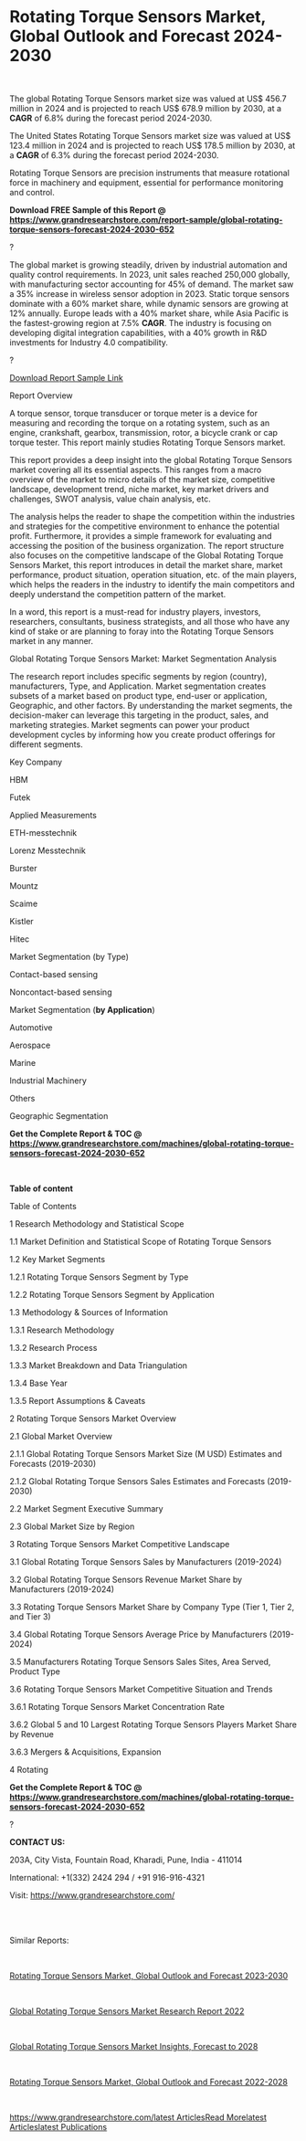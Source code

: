 <h1>Rotating Torque Sensors Market, Global Outlook and Forecast 2024-2030</h1><br/><p>The global Rotating Torque Sensors market size was valued at US$ 456.7 million in 2024 and is projected to reach US$ 678.9 million by 2030, at a <strong>CAGR</strong> of 6.8% during the forecast period 2024-2030.</p>
 
 
 
 <p>The United States Rotating Torque Sensors market size was valued at US$ 123.4 million in 2024 and is projected to reach US$ 178.5 million by 2030, at a <strong>CAGR</strong> of 6.3% during the forecast period 2024-2030.</p>
 
 
 
 <p>Rotating Torque Sensors are precision instruments that measure rotational force in machinery and equipment, essential for performance monitoring and control.</p>
 
 
 
 <div><b>Download FREE Sample of this Report @ <a href="https://www.grandresearchstore.com/report-sample/global-rotating-torque-sensors-forecast-2024-2030-652">https://www.grandresearchstore.com/report-sample/global-rotating-torque-sensors-forecast-2024-2030-652</a></b></div>
 
 
 
 <p>? </p>
 
 
 
 <p>The global market is growing steadily, driven by industrial automation and quality control requirements. In 2023, unit sales reached 250,000 globally, with manufacturing sector accounting for 45% of demand. The market saw a 35% increase in wireless sensor adoption in 2023. Static torque sensors dominate with a 60% market share, while dynamic sensors are growing at 12% annually. Europe leads with a 40% market share, while Asia Pacific is the fastest-growing region at 7.5% <strong>CAGR</strong>. The industry is focusing on developing digital integration capabilities, with a 40% growth in R&D investments for Industry 4.0 compatibility.</p>
 
 
 
 <p>? </p>
 
 
 
 <p><a href="https://www.grandresearchstore.com/mr-admin/report-sample/global-rotating-torque-sensors-forecast-2024-2030-652">Download Report Sample Link</a></p>
 
 
 
 <p>Report Overview</p>
 
 
 
 <p>A torque sensor, torque transducer or torque meter is a device for measuring and recording the torque on a rotating system, such as an engine, crankshaft, gearbox, transmission, rotor, a bicycle crank or cap torque tester. This report mainly studies Rotating Torque Sensors market.</p>
 
 
 
 <p>This report provides a deep insight into the global Rotating Torque Sensors market covering all its essential aspects. This ranges from a macro overview of the market to micro details of the market size, competitive landscape, development trend, niche market, key market drivers and challenges, SWOT analysis, value chain analysis, etc.</p>
 
 
 
 <p>The analysis helps the reader to shape the competition within the industries and strategies for the competitive environment to enhance the potential profit. Furthermore, it provides a simple framework for evaluating and accessing the position of the business organization. The report structure also focuses on the competitive landscape of the Global Rotating Torque Sensors Market, this report introduces in detail the market share, market performance, product situation, operation situation, etc. of the main players, which helps the readers in the industry to identify the main competitors and deeply understand the competition pattern of the market.</p>
 
 
 
 <p>In a word, this report is a must-read for industry players, investors, researchers, consultants, business strategists, and all those who have any kind of stake or are planning to foray into the Rotating Torque Sensors market in any manner.</p>
 
 
 
 <p>Global Rotating Torque Sensors Market: Market Segmentation Analysis</p>
 
 
 
 <p>The research report includes specific segments by region (country), manufacturers, Type, and Application. Market segmentation creates subsets of a market based on product type, end-user or application, Geographic, and other factors. By understanding the market segments, the decision-maker can leverage this targeting in the product, sales, and marketing strategies. Market segments can power your product development cycles by informing how you create product offerings for different segments.</p>
 
 
 
 <p>Key Company</p>
 
 
 
 <p>HBM</p>
 
 
 
 <p>Futek</p>
 
 
 
 <p>Applied Measurements</p>
 
 
 
 <p>ETH-messtechnik</p>
 
 
 
 <p>Lorenz Messtechnik</p>
 
 
 
 <p>Burster</p>
 
 
 
 <p>Mountz</p>
 
 
 
 <p>Scaime</p>
 
 
 
 <p>Kistler</p>
 
 
 
 <p>Hitec</p>
 
 
 
 <p>Market Segmentation (by Type)</p>
 
 
 
 <p>Contact-based sensing</p>
 
 
 
 <p>Noncontact-based sensing</p>
 
 
 
 <p>Market Segmentation (<strong>by Application</strong>)</p>
 
 
 
 <p>Automotive</p>
 
 
 
 <p>Aerospace</p>
 
 
 
 <p>Marine</p>
 
 
 
 <p>Industrial Machinery</p>
 
 
 
 <p>Others</p>
 
 
 
 <p>Geographic Segmentation</p>
 
 
 
 <div><b>Get the Complete Report & TOC @ <a href="https://www.grandresearchstore.com/machines/global-rotating-torque-sensors-forecast-2024-2030-652">https://www.grandresearchstore.com/machines/global-rotating-torque-sensors-forecast-2024-2030-652</a></b></div>
 
 
 
 <p><br />
 
 <b>Table of content</b></p>
 
 
 
 <p>Table of Contents<br />
 
 1 Research Methodology and Statistical Scope<br />
 
 1.1 Market Definition and Statistical Scope of Rotating Torque Sensors<br />
 
 1.2 Key Market Segments<br />
 
 1.2.1 Rotating Torque Sensors Segment by Type<br />
 
 1.2.2 Rotating Torque Sensors Segment by Application<br />
 
 1.3 Methodology & Sources of Information<br />
 
 1.3.1 Research Methodology<br />
 
 1.3.2 Research Process<br />
 
 1.3.3 Market Breakdown and Data Triangulation<br />
 
 1.3.4 Base Year<br />
 
 1.3.5 Report Assumptions & Caveats<br />
 
 2 Rotating Torque Sensors Market Overview<br />
 
 2.1 Global Market Overview<br />
 
 2.1.1 Global Rotating Torque Sensors Market Size (M USD) Estimates and Forecasts (2019-2030)<br />
 
 2.1.2 Global Rotating Torque Sensors Sales Estimates and Forecasts (2019-2030)<br />
 
 2.2 Market Segment Executive Summary<br />
 
 2.3 Global Market Size by Region<br />
 
 3 Rotating Torque Sensors Market Competitive Landscape<br />
 
 3.1 Global Rotating Torque Sensors Sales by Manufacturers (2019-2024)<br />
 
 3.2 Global Rotating Torque Sensors Revenue Market Share by Manufacturers (2019-2024)<br />
 
 3.3 Rotating Torque Sensors Market Share by Company Type (Tier 1, Tier 2, and Tier 3)<br />
 
 3.4 Global Rotating Torque Sensors Average Price by Manufacturers (2019-2024)<br />
 
 3.5 Manufacturers Rotating Torque Sensors Sales Sites, Area Served, Product Type<br />
 
 3.6 Rotating Torque Sensors Market Competitive Situation and Trends<br />
 
 3.6.1 Rotating Torque Sensors Market Concentration Rate<br />
 
 3.6.2 Global 5 and 10 Largest Rotating Torque Sensors Players Market Share by Revenue<br />
 
 3.6.3 Mergers & Acquisitions, Expansion<br />
 
 4 Rotating</p>
 
 
 
 <div><b>Get the Complete Report & TOC @ <a href="https://www.grandresearchstore.com/machines/global-rotating-torque-sensors-forecast-2024-2030-652">https://www.grandresearchstore.com/machines/global-rotating-torque-sensors-forecast-2024-2030-652</a></b></div>
 
 
 
 <p>? </p>
 
 
 
 <p><b>CONTACT US:</b><br />
 
 203A, City Vista, Fountain Road, Kharadi, Pune, India - 411014<br />
 
 International: +1(332) 2424 294 / +91 916-916-4321<br />
 
 Visit: <a href="https://www.grandresearchstore.com/">https://www.grandresearchstore.com/</a><br />
 
 <br />
 
 <br />
 
 Similar Reports:<br />
 
 <br />
 
 <a href="https://www.grandresearchstore.com/machines/global-rotating-torque-sensors-forecast-2023-2030-922">Rotating Torque Sensors Market, Global Outlook and Forecast 2023-2030</a><br />
 
 <br />
 
 <a href="https://www.grandresearchstore.com/machines/global-rotating-torque-sensors-2022-634">Global Rotating Torque Sensors Market Research Report 2022</a><br />
 
 <br />
 
 <a href="https://www.grandresearchstore.com/machines/global-rotating-torque-sensors-2028-981">Global Rotating Torque Sensors Market Insights, Forecast to 2028</a><br />
 
 <br />
 
 <a href="https://www.grandresearchstore.com/machines/global-rotating-torque-sensors-forecast-2022-2028-241">Rotating Torque Sensors Market, Global Outlook and Forecast 2022-2028</a><br />
 
 <br />
 
 <a href="https://gyeongbokgung.com">https://www.grandresearchstore.com/</a><a href="https://hallyeomaritime.com">latest Articles</a><a href="https://jingwansa.com">Read More</a><a href="https://nguoiviet.jp/">latest Articles</a><a href="https://www.intelmarketresearch.com/">latest Publications</a></p>
